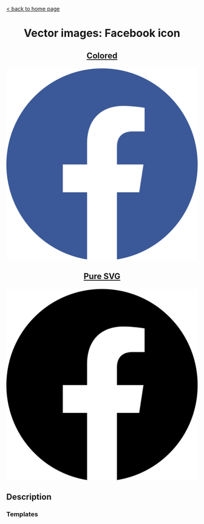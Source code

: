 [&lt; back to home page](../../../../ "Home page")

<h1><p align="center">Vector images: Facebook icon</p></h1>

<h2><p align="center"><a href="Facebook.colored.svg" title="Facebook colored icon">Colored</a></p></h2>
<div>
	<img src="Facebook.colored.svg" alt="Facebook colored icon" title="Facebook colored icon">
</div>
<h2><p align="center"><a href="Facebook.svg" title="Facebook icon">Pure SVG</a></p></h2>
<div class="spoiler">
	<div class="spoiler_text" onclick="this.parentNode.classList.toggle('shown')"></div>
	<div class="spoiler_content">
		<img src="Facebook.svg" alt="Facebook icon" title="Facebook icon">
	</div>
</div>

## Description

### Templates